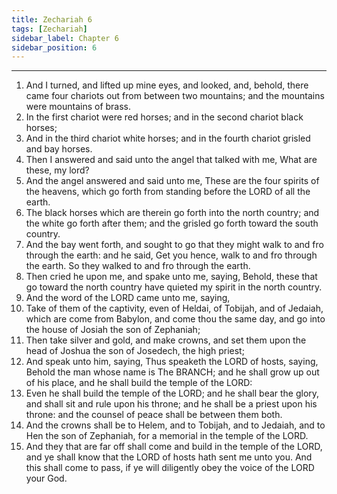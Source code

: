 ```yaml
---
title: Zechariah 6
tags: [Zechariah]
sidebar_label: Chapter 6
sidebar_position: 6
---
```


---
1. And I turned, and lifted up mine eyes, and looked, and, behold, there came four chariots out from between two mountains; and the mountains were mountains of brass.
2. In the first chariot were red horses; and in the second chariot black horses;
3. And in the third chariot white horses; and in the fourth chariot grisled and bay horses.
4. Then I answered and said unto the angel that talked with me, What are these, my lord?
5. And the angel answered and said unto me, These are the four spirits of the heavens, which go forth from standing before the LORD of all the earth.
6. The black horses which are therein go forth into the north country; and the white go forth after them; and the grisled go forth toward the south country.
7. And the bay went forth, and sought to go that they might walk to and fro through the earth: and he said, Get you hence, walk to and fro through the earth. So they walked to and fro through the earth.
8. Then cried he upon me, and spake unto me, saying, Behold, these that go toward the north country have quieted my spirit in the north country.
9. And the word of the LORD came unto me, saying,
10. Take of them of the captivity, even of Heldai, of Tobijah, and of Jedaiah, which are come from Babylon, and come thou the same day, and go into the house of Josiah the son of Zephaniah;
11. Then take silver and gold, and make crowns, and set them upon the head of Joshua the son of Josedech, the high priest;
12. And speak unto him, saying, Thus speaketh the LORD of hosts, saying, Behold the man whose name is The BRANCH; and he shall grow up out of his place, and he shall build the temple of the LORD:
13. Even he shall build the temple of the LORD; and he shall bear the glory, and shall sit and rule upon his throne; and he shall be a priest upon his throne: and the counsel of peace shall be between them both.
14. And the crowns shall be to Helem, and to Tobijah, and to Jedaiah, and to Hen the son of Zephaniah, for a memorial in the temple of the LORD.
15. And they that are far off shall come and build in the temple of the LORD, and ye shall know that the LORD of hosts hath sent me unto you. And this shall come to pass, if ye will diligently obey the voice of the LORD your God.